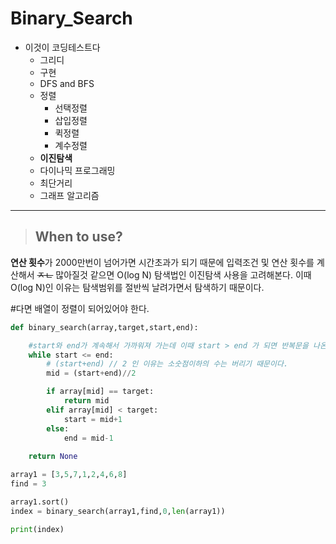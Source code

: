 # Binary_Search      
* 이것이 코딩테스트다
  * 그리디
  * 구현
  * DFS and BFS
  * 정렬
    * 선택정렬
    * 삽입정렬
    * 퀵정렬
    * 계수정렬
  * **이진탐색**
  * 다이나믹 프로그래밍
  * 최단거리
  * 그래프 알고리즘
        
***   
>	## When to use?
      
         
**연산 횟수**가 2000만번이 넘어가면 시간초과가 되기 때문에 입력조건 및 연산 횟수를 계산해서
~~ㅈㄴ~~ 많아질것 같으면 O(log N) 탐색법인 이진탐색 사용을 고려해본다. 이때  O(log N)인 이유는 탐색범위를 절반씩 날려가면서 탐색하기 때문이다.
   
#다면 배열이 정렬이 되어있어야 한다. 
   
```python
def binary_search(array,target,start,end):

    #start와 end가 계속해서 가까워져 가는데 이때 start > end 가 되면 반복문을 나온다.
    while start <= end:
        # (start+end) // 2 인 이유는 소숫점이하의 수는 버리기 때문이다. 
        mid = (start+end)//2

        if array[mid] == target:
            return mid
        elif array[mid] < target:
            start = mid+1
        else:
            end = mid-1
    
    return None

array1 = [3,5,7,1,2,4,6,8]
find = 3

array1.sort()
index = binary_search(array1,find,0,len(array1))

print(index)
```
